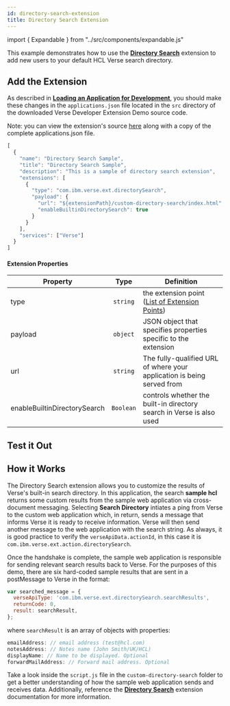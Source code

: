 ```yaml
---
id: directory-search-extension
title: Directory Search Extension
---
```

import { Expandable } from "../src/components/expandable.js"

This example demonstrates how to use the **[Directory Search](../extension-points#directory-search)** extension to add new users to your default HCL Verse search directory.

## Add the Extension
As described in **[Loading an Application for Development](../development)**, you should make these changes in the ```applications.json``` file located in the ```src``` directory of the downloaded Verse Developer Extension Demo source code. 

Note: you can view the extension's source [here](https://github.com/HCL-TECH-SOFTWARE/Verse-Extension-samples/tree/master/src/custom-directory-search) along with a copy of the complete applications.json file.

```js
[
  {
    "name": "Directory Search Sample",
    "title": "Directory Search Sample",
    "description": "This is a sample of directory search extension",
    "extensions": [
      {
        "type": "com.ibm.verse.ext.directorySearch",
        "payload": {
          "url": "${extensionPath}/custom-directory-search/index.html",
          "enableBuiltinDirectorySearch": true
        }
      }
    ],
    "services": ["Verse"]
  }
]
```
#### Extension Properties
| Property    | Type |  Definition |
|-------------|:----:|-------------|
| type        | `string` | the extension point  ([List of Extension Points](../extension-points)) |
| payload     | `object` | JSON object that specifies properties specific to the extension |
| url         | `string` | The fully-qualified URL of where your application is being served from |
| enableBuiltinDirectorySearch | `Boolean` | controls whether the built-in directory search in Verse is also used |


## Test it Out
<Expandable path="samples/custom-search-directory.gif" />

##  How it Works
The Directory Search extension allows you to customize the results of Verse's built-in search directory. In this application, the search **sample hcl** returns some custom results from the sample web application via cross-document messaging. Selecting **Search Directory** intiates a ping from Verse to the custom web application which, in return, sends a message that informs Verse it is ready to receive information. Verse will then send another message to the web application with the search string. As always, it is good practice to verify the `verseApiData.actionId`, in this case it is `com.ibm.verse.ext.action.directorySearch`.

Once the handshake is complete, the sample web application is responsible for sending relevant search results back to Verse. For the purposes of this demo, there are six hard-coded sample results that are sent in a postMessage to Verse in the format:
```js
var searched_message = {
  verseApiType: 'com.ibm.verse.ext.directorySearch.searchResults',
  returnCode: 0,
  result: searchResult,
};
```
where `searchResult` is an array of objects with properties:
```js
emailAddress: // email address (test@hcl.com)
notesAddress: // Notes name (John Smith/UK/HCL)
displayName: // Name to be displayed. Optional
forwardMailAddress: // Forward mail address. Optional
```

Take a look inside the `script.js` file in the `custom-directory-search` folder to get a better understanding of how the sample web application sends and receives data. Additionally, reference the **[Directory Search](../extension-points#directory-search)** extension documentation for more information.
